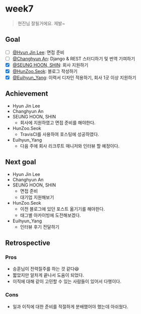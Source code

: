 # week7

> 현진님 잘될거에요. 제발~

## Goal

- [ ] [@Hyun Jin Lee](https://github.com/HyunTruth): 면접 준비
- [ ] [@Changhyun An](https://github.com/achooan): Django & REST 스터디하기 및 번역 기여하기
- [x] [@SEUNG HOON, SHIN](https://github.com/newinh): 회사 지원하기
- [x] [@HunZoo.Seok](https://github.com/zooozoo): 블로그 작성하기
- [x] [@Euihyun_Yang](https://github.com/noahluftyang): 이력서 디자인 적용하기, 회사 1곳 이상 지원하기

## Achievement

- Hyun Jin Lee
- Changhyun An
- SEUNG HOON, SHIN
  - 회사에 지원하였고 면접 준비를 해야한다.
- HunZoo.Seok
  - TravisCI를 사용하여 호스팅에 성공하였다.
- Euihyun_Yang
  - 다음 주에 회사 리크루트 매니저와 인터뷰 할 예정이다.

## Next goal

- Hyun Jin Lee
- Changhyun An
- SEUNG HOON, SHIN
  - 면접 준비
  - 대기업 지원해보기
- HunZoo.Seok
  - 이전 블로그에 있던 포스트 옮기기를 해야한다.
  - 태그별 아카이빙에 도전해보겠다.
- Euihyun_Yang
  - 인터뷰 후기 전달하기

## Retrospective

### Pros

- 승훈님이 전력질주를 하는 것 같다😆
- 짧았지만 알차게 끝나서 도움이 되었다.
- 이직에 대해 같이 고민할 수 있는 사람들이 있어서 다행이다.

### Cons

- 일과 이직에 대한 준비를 적절하게 분배했어야 했는데 아쉬웠다.
